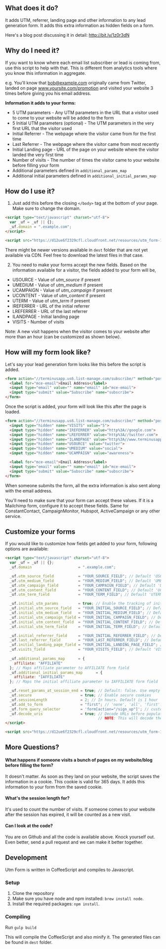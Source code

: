 ## What does it do?
It adds UTM, referrer, landing page and other information to any lead generation form. It adds this extra information
as hidden fields on a form.

Here's a blog post discussing it in detail: http://bit.ly/1z0r3dN

## Why do I need it?
If you want to know where each email list subscriber or lead is coming from, use this script to help with that. This
is different from analytics tools where you know this information in aggregate.

e.g. You'll know that bob@example.com originally came from Twitter, landed on page www.yoursite.com/promotion and
visited your website 3 times before giving you his email address.

**Information it adds to your forms:**
* 5 UTM parameters - Any UTM parameters in the URL that a visitor used to come to your website will be added to the form
* 5 Initial UTM parameters (optional) - The UTM parameters in the very first URL that the visitor used
* Initial Referrer - The webpage where the visitor came from for the first time
* Last Referrer - The webpage where the visitor came from most recently
* Initial Landing page - URL of the page on your website where the visitor landed the very first time
* Number of visits - The number of times the visitor came to your website before filling your form
* Additional parameters defined in `additional_params_map`
* Additional initial parameters defined in `additional_initial_params_map`

## How do I use it?


1. Just add this before the closing `</body>` tag at the bottom of your page. Make sure to change the domain.

  ```html
  <script type="text/javascript" charset="utf-8">
    var _uf = _uf || {};
    _uf.domain = ".example.com";
  </script>

  <script src="https://d12ue6f2329cfl.cloudfront.net/resources/utm_form-1.2.0.min.js" async></script>
  ```

  There might be newer versions available in `dest` folder that are not yet available via CDN. Feel free to download the latest files in that case.

2. You need to make your forms accept the new fields. Based on the information available for a visitor, the fields added
  to your form will be,

  * USOURCE - Value of *utm_source* if present
  * UMEDIUM - Value of *utm_medium* if present
  * UCAMPAIGN - Value of *utm_campaign* if present
  * UCONTENT - Value of *utm_content* if present
  * UTERM - Value of *utm_term* if present
  * IREFERRER - URL of the initial referrer
  * LREFERRER - URL of the last referrer
  * ILANDPAGE - Initial landing page
  * VISITS - Number of visits

  Note: A new visit happens when the visitor comes to your website after more than an hour (can be customized as shown below).

## How will my form look like?

Let's say your lead generation form looks like this before the script is added.
```html
<form action="//terminusapp.us6.list-manage.com/subscribe/" method="post">
  <label for="mce-email">Email Address</label>
  <input type="email" value="" name="email" id="mce-email">
  <input type="submit" value="Subscribe" name="subscribe">
</form>
```

Once the script is added, your form will look like this after the page is loaded.

```html
<form action="//terminusapp.us6.list-manage.com/subscribe/" method="post">
  <input type="hidden" name="VISITS" value="5">
  <input type="hidden" name="IREFERRER" value="http%3A//google.com">
  <input type="hidden" name="LREFERRER" value="http%3A//twitter.com">
  <input type="hidden" name="ILANDPAGE" value="http%3A//www.terminusapp.com/blog/">
  <input type="hidden" name="USOURCE" value="twitter">
  <input type="hidden" name="UMEDIUM" value="social">
  <input type="hidden" name="UCAMPAIGN" value="awareness">

  <label for="mce-email">Email Address</label>
  <input type="email" value="" name="email" id="mce-email">
  <input type="submit" value="Subscribe" name="subscribe">
</form>
```

When someone submits the form, all the extra information is also sent along with the email address.

You'll need to make sure that your form can accept these values. If it is a Mailchimp form, configure it to
accept these fields. Same for ConstantContact, CampaignMonitor, Hubspot, ActiveCampaign or any other service.

## Customize your forms
If you would like to customize how fields get added to your form, following options are available:

```html
<script type="text/javascript" charset="utf-8">
  var _uf = _uf || {};
  _uf.domain                     = ".example.com";

  _uf.utm_source_field           = "YOUR_SOURCE_FIELD"; // Default 'USOURCE'
  _uf.utm_medium_field           = "YOUR_MEDIUM_FIELD"; // Default 'UMEDIUM'
  _uf.utm_campaign_field         = "YOUR_CAMPAIGN_FIELD"; // Default 'UCAMPAIGN'
  _uf.utm_content_field          = "YOUR_CONTENT_FIELD"; // Default 'UCONTENT'
  _uf.utm_term_field             = "YOUR_TERM_FIELD"; // Default 'UTERM'

  _uf.initial_utm_params         = true; // Enable the tracking of initial UTM Parameters
  _uf.initial_utm_source_field   = "YOUR_INITIAL_SOURCE_FIELD"; // Default 'IUSOURCE'
  _uf.initial_utm_medium_field   = "YOUR_INITIAL_MEDIUM_FIELD"; // Default 'IUMEDIUM'
  _uf.initial_utm_campaign_field = "YOUR_INITIAL_CAMPAIGN_FIELD"; // Default 'IUCAMPAIGN'
  _uf.initial_utm_content_field  = "YOUR_INITIAL_CONTENT_FIELD"; // Default 'IUCONTENT'
  _uf.initial_utm_term_field     = "YOUR_INITIAL_TERM_FIELD"; // Default 'IUTERM'

  _uf.initial_referrer_field     = "YOUR_INITIAL_REFERRER_FIELD"; // Default 'IREFERRER'
  _uf.last_referrer_field        = "YOUR_LAST_REFERRER_FIELD"; // Default 'LREFERRER'
  _uf.initial_landing_page_field = "YOUR_INITIAL_LANDING_PAGE_FIELD"; // Default 'ILANDPAGE'
  _uf.visits_field               = "YOUR_VISITS_FIELD"; // Default 'VISITS'
  
  _uf.additional_params_map      = {
    affiliate: "AFFILIATE"
  }; // Maps affiliate parameter to AFFILIATE form field
  _uf.additional_initial_params_map      = {
    affiliate: "IAFFILIATE"
  }; // Maps the initial affiliate parameter to IAFFILIATE form field

  _uf.reset_params_at_session_end = true; // Default: false. Use empty string values if UTM not present in the same session as the form submit
  _uf.secure                      = true; // Enable secure cookies
  _uf.sessionLength               = 2; // In hours. Default is 1 hour
  _uf.add_to_form                 = "first"; // 'none', 'all', 'first'. Default is 'all'
  _uf.form_query_selector         = 'form[action="/sign_up"]'; // custom form selector. Default is 'form', to select any form.
  _uf.decode_uris                 = true; // Decode URLs before populating the form. e.g. use "https://" instead of "https%3A//".
                                          // NOTE: This will decode the entire URL and, in rare cases, may have side effects.
</script>

<script src="https://d12ue6f2329cfl.cloudfront.net/resources/utm_form-1.2.0.min.js" async></script>
```

## More Questions?
#### What happens if someone visits a bunch of pages on my website/blog before filling the form?
It doesn't matter. As soon as they land on your website, the script saves the information in a cookie. This
cookie is valid for 365 days. It adds this information to your form from the saved cookie.

#### What's the session length for?
It's used to count the number of visits. If someone comes to your website after the session has expired, it will be counted
as a new visit.

#### Can I look at the code?
You are on Github and all the code is available above. Knock yourself out. Even better, send a pull request and we can
make it better together.

## Development
Utm Form is written in CoffeeScript and compiles to Javascript.

### Setup
1. Clone the repository
2. Make sure you have node and npm installed: `brew install node`.
3. Install the required packages: `npm install`.

### Compiling

Run `gulp build`

This will compile the CoffeeScript and also minify it. The generated files can be found in `dest` folder.
